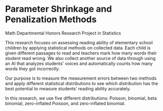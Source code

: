 # Parameter Shrinkage and Penalization Methods
 Math Departmental Honors Research Project in Statistics
 
This research focuses on assessing reading ability of elementary school children by applying statistical methods on collected data. Each child is given different passages to read and teachers mark how many words their student read wrong. We also collect another source of data through using an AI that analyzes students’ voices and automatically counts how many words they got incorrectly. 

Our purpose is to measure the measurement errors between two methods and apply different statistical distributions to see which distribution has the best potential to measure students’ reading ability accurately.

In this research, we use five different distributions: Poisson, binomial, beta binomial, zero-inflated Poisson, and zero-inflated binomial.
